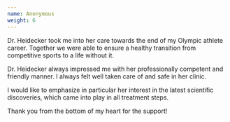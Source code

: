 ```yaml
---
name: Anonymous
weight: 6
---
```

Dr. Heidecker took me into her care towards the end of my Olympic athlete career.
Together we were able to ensure a healthy transition from competitive sports to a life without it.

Dr. Heidecker always impressed me with her professionally competent and friendly manner. I always felt well taken care of and safe in her clinic. 

I would like to emphasize in particular her interest in the latest scientific discoveries, which came into play in all treatment steps.

Thank you from the bottom of my heart for the support!